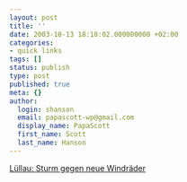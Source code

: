 ```yaml
---
layout: post
title: ''
date: 2003-10-13 18:10:02.000000000 +02:00
categories:
- quick links
tags: []
status: publish
type: post
published: true
meta: {}
author:
  login: shanson
  email: papascott-wp@gmail.com
  display_name: PapaScott
  first_name: Scott
  last_name: Hanson
---
```

<p><a title="Hey, we're in the Hamburger Abendblatt!" href="http://www.abendblatt.de/daten/2003/10/13/217568.html">Lüllau: Sturm gegen neue Windräder</a></p>
